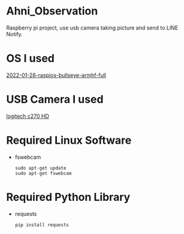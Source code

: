 # Ahni_Observation
Raspberry pi project, use usb camera taking picture and send to LINE Notify.

# OS I used
[2022-01-28-raspios-bullseye-armhf-full](http://www.cs.tohoku-gakuin.ac.jp/pub/Linux/RaspBerryPi/2022-01-28-raspios-bullseye-armhf-full.zip)

# USB Camera I used
[logitech c270 HD](https://www.logitech.com/zh-tw/products/webcams/c270-hd-webcam.960-000626.html)
# Required Linux Software
* fswebcam
    ```
    sudo apt-get update
    sudo apt-get fswebcam
    ```
# Required Python Library
* requests
    ```
    pip install requests
    ```